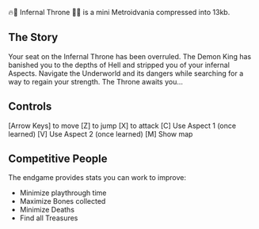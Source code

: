 🔥👑 Infernal Throne 👑🔥 is a mini Metroidvania compressed into 13kb.

## The Story ##
Your seat on the Infernal Throne has been overruled. The Demon King has banished you to the depths of Hell and stripped you of your infernal Aspects. Navigate the Underworld and its dangers while searching for a way to regain your strength. The Throne awaits you...

## Controls ##
[Arrow Keys] to move
[Z] to jump
[X] to attack
[C] Use Aspect 1 (once learned)
[V] Use Aspect 2 (once learned)
[M] Show map

## Competitive People ##
The endgame provides stats you can work to improve:
- Minimize playthrough time
- Maximize Bones collected
- Minimize Deaths
- Find all Treasures